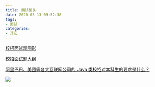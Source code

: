 ```yaml
---
title: 面试相关
date: 2020-05-13 09:52:38
tags:
- 面试
categories:
- 其它
---
```


[校招面试题图形](https://www.processon.com/view/5d5feeabe4b08b95b82a1670#map)

[校招面试题大纲](https://www.processon.com/view/5d5feeabe4b08b95b82a1670#outline)

[阿里巴巴、美团等各大互联网公司的 Java 类校招对本科生的要求是什么？](https://www.zhihu.com/question/26350691/answer/42692522)

![](https://cdn.jsdelivr.net/gh/zhx2020/picture/img/程序员面试.png)